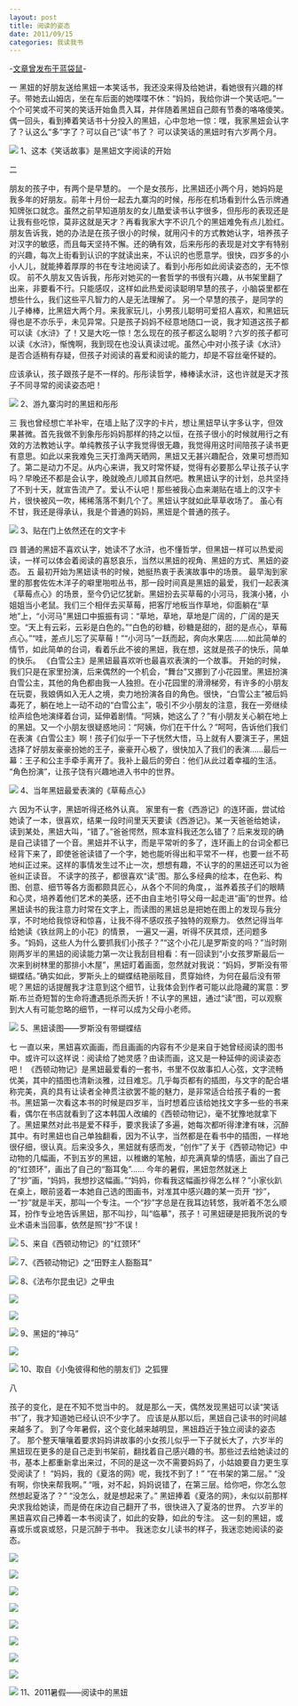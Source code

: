 ```yaml
---
layout: post
title: 阅读的姿态
date: 2011/09/15
categories: 我读我书
---
```


-[文章曾发布于蓝袋鼠](http://landaishu.hi2net.com/home/blog_read.asp?id=4175&blogid=100836)-



一
 黑妞的好朋友送给黑妞一本笑话书，我还没来得及给她讲，看她很有兴趣的样子。带她去山姆店，坐在车后面的她喋喋不休：“妈妈，我给你讲一个笑话吧。”一个个可笑或不可笑的笑话开始鱼贯入耳，并伴随着黑妞自己颇有节奏的咯咯傻笑。偶一回头，看到捧着笑话书十分投入的黑妞，心中忽地一惊：嘿，我家黑妞会认字了？认这么“多”字了？可以自己“读”书了？
 可以读笑话的黑妞时有六岁两个月。

![](/heiniuniu_uploads/http://img35.ddimg.cn/9/31/20094435-1_b.jpg)
1、这本《笑话故事》是黑妞文字阅读的开始

  二

 朋友的孩子中，有两个是早慧的。
 一个是女孩彤，比黑妞还小两个月，她妈妈是我多年的好朋友。前年十月份一起去九寨沟的时候，彤彤在机场看到什么告示牌通知牌张口就念。虽然之前早知道朋友的女儿酷爱读书认字很多，但彤彤的表现还是让我有些吃惊，莫非这就是天才？再看我家大字不识几个的黑妞难免有点儿脸红。朋友告诉我，她的办法是在孩子很小的时候，就用闪卡的方式教她认字，培养孩子对汉字的敏感，而且每天坚持不懈。还的确有效，后来彤彤的表现是对文字有特别的兴趣，每次上街看到认识的字就读出来，不认识的也愿意学。很快，四岁多的小小人儿，就能捧着厚厚的书在专注地阅读了。看到小彤彤如此阅读姿态的，无不惊叹。
 前不久朋友又告诉我，彤彤对她买的一套哲学的书很有兴趣，从书架里翻了出来，非要看不行。只能感叹，这样如此热爱阅读聪明早慧的孩子，小脑袋里都在想些什么，我们这些平凡智力的人是无法理解了。
 另一个早慧的孩子，是同学的儿子棒棒，比黑妞大两个月。来我家玩儿，小男孩儿聪明可爱招人喜欢，和黑妞玩得也是不亦乐乎，未见异常。只是孩子妈妈不经意地随口一说，我才知道这孩子都可以读《水浒》了！又是大吃一惊！怎么现在的孩子都这么聪明？六岁的孩子都可以读《水浒》，惭愧啊，我到现在也没认真读过呢。虽然心中对小孩子读《水浒》是否合适稍有存疑，但孩子对阅读的喜爱和阅读的能力，却是不容丝毫怀疑的。
 
 应该承认，孩子跟孩子是不一样的。彤彤读哲学，棒棒读水浒，这也许就是天才孩子不同寻常的阅读姿态吧！

![](/heiniuniu_uploads/upload20083/2009102964424372.jpg)
2、游九寨沟时的黑妞和彤彤

 三
 我也曾经想亡羊补牢，在墙上贴了汉字的卡片，想让黑妞早认字多认字，但效果甚微。首先我做不到象彤彤妈妈那样的持之以恒，在孩子很小的时候就用行之有效的方法教她认字。单纯教孩子认字我觉得很无趣，我觉得用这时间陪孩子读书更有意思。如此以来我难免三天打渔两天晒网，黑妞又无甚兴趣配合，效果可想而知了。第二是动力不足。从内心来讲，我又时常怀疑，觉得有必要那么早让孩子认字吗？早晚还不都是会认字，晚就晚点儿顺其自然吧。教黑妞认字的计划，总共坚持了不到十天，就宣告流产了。爱认不认吧！那些被我心血来潮贴在墙上的汉字卡片，很快被风一吹，稀稀落落不剩几个了。黑妞认字就如此草草收场了。
 虽心有不甘，我还是得承认，我是个普通的妈妈，黑妞是个普通的孩子。

![](/heiniuniu_uploads/upload20083/201191502017342.jpg)
3、贴在门上依然还在的文字卡

 四
 普通的黑妞不喜欢认字，她读不了水浒，也不懂哲学，但黑妞一样可以热爱阅读，一样可以体会着阅读的喜怒哀乐，当然以黑妞的视角、黑妞的方式、黑妞的姿态。
 五
 最初开始为黑妞读书的时候，她挺热衷于表演故事中的场景。
 最早淘到家里的那套佐佐木洋子的噼里啪啦丛书，那一段时间真是黑妞的最爱，我们一起表演《草莓点心》的场景，至今仍记忆犹新。黑妞扮去买草莓的小河马，我演小猪，小姐姐当小老鼠。我们三个相伴去买草莓，把客厅地板当作草地，仰面躺在“草地”上，“小河马”黑妞口中振振有词：“草地，草地，草地是广阔的，广阔的是天空。“天上有云彩，云彩是白色的。”“白色的砂糖，砂糖是甜的，甜的是点心，草莓点心。”“哇，差点儿忘了买草莓！”“小河马”一跃而起，奔向水果店…….如此简单的情节，如此简单的台词，看着乐此不彼的黑妞，我在想，这就是孩子的快乐，简单的快乐。 
 《白雪公主》是黑妞最喜欢听也最喜欢表演的一个故事。
 开始的时候，我们只是在家里扮演，后来偶然的一个机会，“舞台”又挪到了小花园里。黑妞扮演白雪公主，其他的角色都由我一人独担。在小花园里的滑滑梯旁，有许多的小朋友在玩耍，我娘俩如入无人之境，卖力地扮演各自的角色。很快，“白雪公主”被后妈毒死了，躺在地上一动不动的“白雪公主”，吸引不少小朋友的注意，我在一旁继续绘声绘色地演绎着台词，延伸着剧情。“阿姨，她这么了？”有小朋友关心躺在地上的黑妞。又一个小朋友很疑惑地问：“阿姨，你们在干什么？”呵呵，告诉他们我们在表演《白雪公主》啊！孩子们似乎一下子恍然大悟，马上就有人要演王子，黑妞选择了好朋友豪豪扮她的王子，豪豪开心极了，很快加入了我们的表演……最后一幕：王子和公主手牵手离开了。我补上最后的旁白：他们从此过着幸福的生活。
 “角色扮演”，让孩子饶有兴趣地进入书中的世界。

![](/heiniuniu_uploads/http://img39.ddimg.cn/94/5/8969989-1_l.jpg)
4、当年黑妞最爱表演的《草莓点心》

 六
 因为不认字，黑妞听得还格外认真。
 家里有一套《西游记》的连环画，尝试给她读了一本，很喜欢，结果一段时间里天天要读《西游记》。某一天爸爸给她读，读到某处，黑妞大叫，“错了。”爸爸愕然，照本宣科我还怎么错了？后来发现的确是自己读错了一个音。黑妞并不认字，而是平常听的多了，连环画上的台词全都已经背下来了，即使爸爸读错了一个字，她也能听得出和平常不一样，也要一丝不苟地纠正过来。这样的事情发生过不止一次，想想有趣，不认字的的黑妞还可以为爸爸纠正读音。
 不读字的孩子，都很喜欢“读”图。那么多经典的绘本，在色彩、构图、创意、细节等各方面都颇具匠心，从各个不同的角度，，滋养着孩子们的眼睛和心灵，培养着他们艺术的美感，还不由自主地引导父母一起走进“画”的世界。给黑妞读书的我注意力时常在文字上，而读图的黑妞总是把她在图上的发现与我分享，不时地给我惊讶和惊喜，让我不得不感叹孩子独特的观察力。
 依然记得当年给她读《铁丝网上的小花》的情景， 一遍又一遍，听得不厌其烦，还问题多多。“妈妈，这些人为什么要抓我们小孩子？”“这个小花儿是罗斯变的吗？”当时刚刚两岁半的黑妞的阅读能力第一次让我刮目相看：有一回读到“小女孩罗斯最后一次来到树林里的那排小木屋”，黑妞盯着画面，忽然就对我说：“妈妈，罗斯没有带蝴蝶结。”确实如此，罗斯头上的蝴蝶结艳丽眩目，贯穿始终，为何在最后没有带呢？黑妞的话提醒我才注意到这个细节，让我体会到作者可能以此隐藏的寓意：罗斯.布兰奇短暂的生命将遭遇扼杀而夭折！不认字的黑妞，通过“读”图，可以观察到大人有可能忽略的细节，一样可以成为父母小老师。

![](/heiniuniu_uploads/upload2007b/2007126105142578.jpg)
5、黑妞读图——罗斯没有带蝴蝶结

 七
 一直以来，黑妞喜欢画画，而且画画的内容有不少是来自于她曾经阅读的图书中。或许可以这样说：阅读给了她灵感？由读而画，这又是一种延伸的阅读姿态吧！
 《西顿动物记》是黑妞最爱看的一套书，书里不仅故事扣人心弦，文字流畅优美，其中的插图也清新淡雅，过目难忘。几乎每页都有的插图，与文字的配合堪称完美，真的具有让读者全神贯注欲罢不能的魅力，是非常适合给孩子看的一套书。黑妞第一次看这本书的时候是四岁半，当时想着应该给她找文字多一些的书来看，偶尔在书店就看到了这本韩国人改编的《西顿动物记》，毫不犹豫地就拿下了。黑妞果然对此书是爱不释手，要求我读了多遍，她每次都听得津津有味，沉醉其中。有时黑妞也自己单独翻看，因为不认字，当然都是在看书中的插图，一样地很仔细，很认真。后来没多久，黑妞就有感而发，“创作”了关于《西顿动物记》中动物的几幅画，不到五岁的黑妞，以稚嫩的笔触，却充满真挚的情感，画出了自己的“红颈环”，画出了自己的“豁耳兔”......
 今年的暑假，黑妞忽然就迷上了“抄”画，“妈妈，我想抄这幅画。”“妈妈，你看我这幅画抄得怎么样？”小家伙趴在桌上，眼前竖着一本她自己选的图画书，对准其中感兴趣的某一页开 “抄”，一“抄”就是半天，那叫一个专注。一个“抄”字总是在我耳边转悠，我听着不怎么顺耳，扮作专业地告诉黑妞，那不叫抄，叫“临摹”，孩子！可黑妞硬是把我所说的专业术语未当回事，依然是照“抄”不误！

![](/heiniuniu_uploads/upload20083/201191515643744.jpg)
5、来自《西顿动物记》的“红颈环”

![](/heiniuniu_uploads/upload20083/20119152032870.jpg)
7、《西顿动物记》之“田野主人豁豁耳”

![](/heiniuniu_uploads/upload20083/201191515555100.jpg)
8、《法布尔昆虫记》之甲虫

![](/heiniuniu_uploads/upload20083/201191533759400.jpg)

![](/heiniuniu_uploads/upload20083/201191533652547.jpg)

![](/heiniuniu_uploads/upload20083/201191522430596.jpg)
9、黑妞的“神马”

![](/heiniuniu_uploads/upload20083/201191533844911.jpg)

![](/heiniuniu_uploads/upload20083/201191522524738.jpg)
10、取自《小兔彼得和他的朋友们》之狐狸

八

 孩子的变化，是在不知不觉当中的。
 就是那么一天，偶然发现黑妞可以读“笑话书”了，我才知道她已经认识不少字了。
 应该是从那以后，黑妞自己读书的时间越来越多了。
 到了今年暑假，这个变化越来越明显，黑妞趋近于独立阅读的姿态了。
 那个整天嚷嚷着要求妈妈讲故事的小女孩儿似乎一下子就长大了，六岁半的黑妞现在更多的是自己走到书架前，翻找着自己感兴趣的书。那些过去给她读过的书，基本上都重新拿出来过，不同的是这一次不需要妈妈了，小姑娘要自力更生享受阅读了！
 “妈妈，我的《夏洛的网》呢，我找不到了！”
“在书架的第二层。”
 “没有啊，你快来帮我啊。”
“哦，对不起，妈妈说错了，在第三层。给你吧，你怎么忽然想起夏洛了？”
“没怎么，就是想起来了。”
 黑妞捧着《夏洛的网》，未似以前那样央求我给她读，而是倚在床边自己翻开了书，很快进入了夏洛的世界。
 六岁半的黑妞喜欢自己捧着一本书阅读了，如此的安静，如此的专注。
 这一刻的黑妞，或喜或乐或哀或怒，只是沉醉于书中。
 我迷恋女儿读书的样子，我迷恋她阅读的姿态。

![](/heiniuniu_uploads/upload20083/20119154506234.jpg)

![](/heiniuniu_uploads/upload20083/201191545047161.jpg)

![](/heiniuniu_uploads/upload20083/201191545158298.jpg)

![](/heiniuniu_uploads/upload20083/201191545239624.jpg)

![](/heiniuniu_uploads/upload20083/201191545326151.jpg)

![](/heiniuniu_uploads/upload20083/20119154549317.jpg)

![](/heiniuniu_uploads/upload20083/201191545436346.jpg)

![](/heiniuniu_uploads/upload20083/201191545544592.jpg)

![](/heiniuniu_uploads/upload20083/201191545610708.jpg)
11、2011暑假——阅读中的黑妞